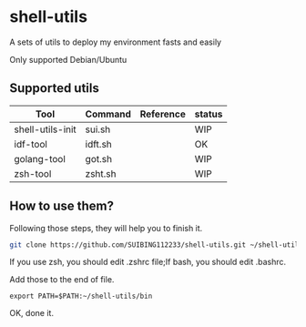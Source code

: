 # shell-utils
A sets of utils to deploy my environment fasts and easily

Only supported Debian/Ubuntu

## Supported utils

| Tool             | Command | Reference | status |
| ---------------- | ------- | --------- | ------ |
| shell-utils-init | sui.sh  |           | WIP    |
| idf-tool         | idft.sh |           | OK     |
| golang-tool      | got.sh  |           | WIP    |
| zsh-tool         | zsht.sh |           | WIP    |

## How to use them?

Following those steps, they will help you to finish it.

```bash
git clone https://github.com/SUIBING112233/shell-utils.git ~/shell-utils
```

If you use zsh, you should edit .zshrc file;If bash, you should edit .bashrc.

Add those to the end of file.

```
export PATH=$PATH:~/shell-utils/bin
```

OK, done it.
